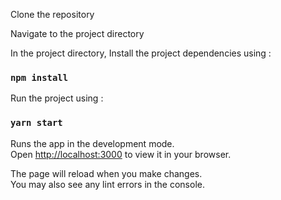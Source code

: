 Clone the repository

Navigate to the project directory 

In the project directory, 
Install the project dependencies using :

### `npm install`

Run the project using :
### `yarn start`

Runs the app in the development mode.\
Open [http://localhost:3000](http://localhost:3000) to view it in your browser.

The page will reload when you make changes.\
You may also see any lint errors in the console.
